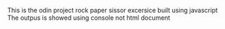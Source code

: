 This is the odin project rock paper sissor excersice built using javascript 
The outpus is showed using console not html document